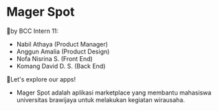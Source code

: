 # Mager Spot


🚀by BCC Intern 11:
+ Nabil Athaya (Product Manager)
+ Anggun Amalia (Product Design)
+ Nofa Nisrina S. (Front End)
+ Komang David D. S. (Back End)

🚀Let's explore our apps!
+ Mager Spot adalah aplikasi marketplace yang membantu mahasiswa universitas brawijaya untuk melakukan kegiatan wirausaha.
